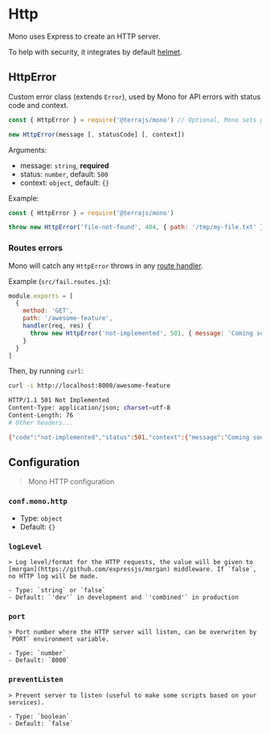 # Http

Mono uses Express to create an HTTP server.

To help with security, it integrates by default [helmet](https://github.com/helmetjs/helmet).

## HttpError

Custom error class (extends `Error`), used by Mono for API errors with status code and context.

```js
const { HttpError } = require('@terrajs/mono') // Optional, Mono sets global.HttpError

new HttpError(message [, statusCode] [, context])
```

Arguments:
- message: `string`, **required**
- status: `number`, default: `500`
- context: `object`, default: `{}`

Example:

```js
const { HttpError } = require('@terrajs/mono')

throw new HttpError('file-not-found', 404, { path: '/tmp/my-file.txt' })
```

### Routes errors

Mono will catch any `HttpError` throws in any [route handler](/routes).

Example (`src/fail.routes.js`):

```js
module.exports = [
  {
    method: 'GET',
    path: '/awesome-feature',
    handler(req, res) {
      throw new HttpError('not-implemented', 501, { message: 'Coming soon!' })
    }
  }
]
```

Then, by running `curl`:

```bash
curl -i http://localhost:8000/awesome-feature

HTTP/1.1 501 Not Implemented
Content-Type: application/json; charset=utf-8
Content-Length: 76
# Other headers...

{"code":"not-implemented","status":501,"context":{"message":"Coming soon!"}}
```

## Configuration

> Mono HTTP configuration

### `conf.mono.http`

  - Type: `object`
  - Default: `{}`

  ### `logLevel`

    > Log level/format for the HTTP requests, the value will be given to [morgan](https://github.com/expressjs/morgan) middleware. If `false`, no HTTP log will be made.

    - Type: `string` or `false`
    - Default: `'dev'` in development and `'combined'` in production

  ### `port`

    > Port number where the HTTP server will listen, can be overwriten by `PORT` environment variable.

    - Type: `number`
    - Default: `8000`

  ### `preventListen`

    > Prevent server to listen (useful to make some scripts based on your services).

    - Type: `boolean`
    - Default: `false`
